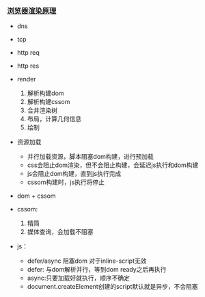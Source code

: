 ### [浏览器渲染原理](https://zhuanlan.zhihu.com/p/29418126)
- dns
- tcp
- http req
- http res
- render
  1. 解析构建dom
  2. 解析构建cssom
  3. 合并渲染树
  4. 布局，计算几何信息
  5. 绘制

- 资源加载
  - 并行加载资源，脚本阻塞dom构建，进行预加载
  - css会阻止dom渲染，但不会阻止构建，会延迟js执行和dom构建
  - js会阻止dom构建，直到js执行完成
  - cssom构建时，js执行将停止

- dom + cssom

- cssom:
  1. 精简
  2. 媒体查询，会加载不阻塞

- js：
  - defer/async 阻塞dom 对于inline-script无效
  - defer: 与dom解析并行，等到dom ready之后再执行
  - async:只要加载好就执行，顺序不确定
  - document.createElement创建的script默认就是异步，不会阻塞